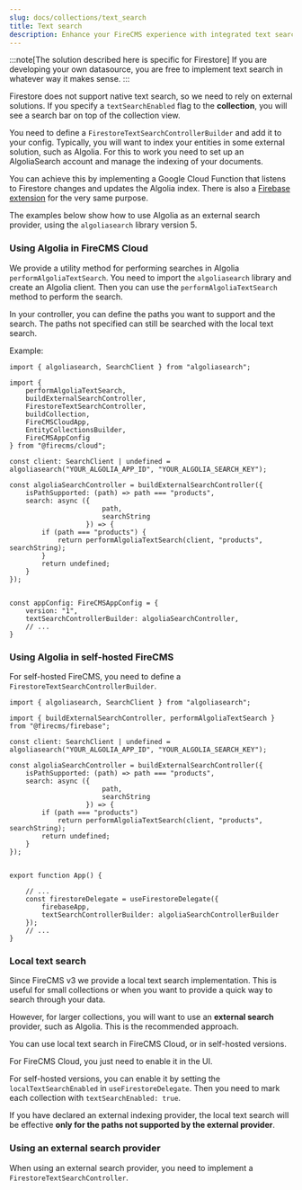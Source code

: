 ```yaml
---
slug: docs/collections/text_search
title: Text search
description: Enhance your FireCMS experience with integrated text search capabilities, despite Firestore's lack of native support for this feature. By setting the `textSearchEnabled` flag on your collection, you activate a search bar within the collection view, powered by a `FirestoreTextSearchController`. Integrate with external platforms like Algolia for indexing and provide seamless search functionality through our provided utility method for Algolia searches. Configure your custom FirestoreTextSearchController, link it with your Algolia account, and enable advanced text search across your collections for a more robust and intuitive content management system.
---
```


:::note[The solution described here is specific for Firestore]
If you are developing your own datasource, you are free to implement text search in
whatever way it makes sense.
:::

Firestore does not support native text search, so we need to rely on external
solutions. If you specify a `textSearchEnabled` flag to the **collection**, you
will see a search bar on top of the collection view.

You need to define a `FirestoreTextSearchControllerBuilder` and add it to your config.
Typically, you will want to index your entities in some external
solution, such as Algolia. For this to work you need to set up an AlgoliaSearch
account and manage the indexing of your documents.

You can achieve this by implementing a Google Cloud Function that listens to
Firestore changes and updates the Algolia index.
There is also a [Firebase extension](https://extensions.dev/extensions/algolia/firestore-algolia-search) 
for the very same purpose.

The examples below show how to use Algolia as an external search provider, using the `algoliasearch` library version 5.


### Using Algolia in FireCMS Cloud


We provide a utility method for performing searches in Algolia `performAlgoliaTextSearch`.
You need to import the `algoliasearch` library and create an Algolia client.
Then you can use the `performAlgoliaTextSearch` method to perform the search.

In your controller, you can define the paths you want to support and the search.
The paths not specified can still be searched with the local text search.

Example:

```tsx
import { algoliasearch, SearchClient } from "algoliasearch";

import {
    performAlgoliaTextSearch,
    buildExternalSearchController,
    FirestoreTextSearchController,
    buildCollection,
    FireCMSCloudApp,
    EntityCollectionsBuilder,
    FireCMSAppConfig
} from "@firecms/cloud";

const client: SearchClient | undefined = algoliasearch("YOUR_ALGOLIA_APP_ID", "YOUR_ALGOLIA_SEARCH_KEY");

const algoliaSearchController = buildExternalSearchController({
    isPathSupported: (path) => path === "products",
    search: async ({
                       path,
                       searchString
                   }) => {
        if (path === "products") {
            return performAlgoliaTextSearch(client, "products", searchString);
        }
        return undefined;
    }
});


const appConfig: FireCMSAppConfig = {
    version: "1",
    textSearchControllerBuilder: algoliaSearchController,
    // ...
}
```

### Using Algolia in self-hosted FireCMS

For self-hosted FireCMS, you need to define a `FirestoreTextSearchControllerBuilder`.

```tsx
import { algoliasearch, SearchClient } from "algoliasearch";

import { buildExternalSearchController, performAlgoliaTextSearch } from "@firecms/firebase";

const client: SearchClient | undefined = algoliasearch("YOUR_ALGOLIA_APP_ID", "YOUR_ALGOLIA_SEARCH_KEY");

const algoliaSearchController = buildExternalSearchController({
    isPathSupported: (path) => path === "products",
    search: async ({
                       path,
                       searchString
                   }) => {
        if (path === "products")
            return performAlgoliaTextSearch(client, "products", searchString);
        return undefined;
    }
});


export function App() {

    // ...
    const firestoreDelegate = useFirestoreDelegate({
        firebaseApp,
        textSearchControllerBuilder: algoliaSearchControllerBuilder
    });
    // ...
}

```


### Local text search

Since FireCMS v3 we provide a local text search implementation. This is useful
for small collections or when you want to provide a quick way to search through
your data.

However, for larger collections, you will want to use an **external search**
provider, such as Algolia. This is the recommended approach.

You can use local text search in FireCMS Cloud, or in self-hosted versions.

For FireCMS Cloud, you just need to enable it in the UI.

For self-hosted versions, you can enable it by setting the `localTextSearchEnabled` in `useFirestoreDelegate`.
Then you need to mark each collection with `textSearchEnabled: true`.

If you have declared an external indexing provider, the local text search will be
effective **only for the paths not supported by the external provider**.


### Using an external search provider

When using an external search provider, you need to implement a `FirestoreTextSearchController`.
